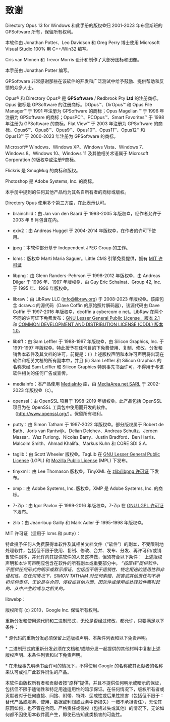 # 致谢

Directory Opus 13 for Windows 和此手册的版权©归 2001-2023 年布里斯班的 GPSoftware 所有，保留所有权利。

本软件由 Jonathan Potter、Leo Davidson 和 Greg Perry 博士使用 Microsoft Visual Studio 100% 用 C++/Win32 编写。

Cris van Minnen 和 Trevor Morris 设计和制作了大部分图标和图像。

本手册由 Jonathan Potter 编写。

GPSoftware 非常感谢那些在该软件的开发和广泛测试中给予鼓励、提供帮助和反馈的众多人士。

Opus® 和 Directory Opus® 是 **GPSoftware** / Redbrook Pty **Ltd** 的注册商标。Opus 徽标是 GPSoftware 的注册商标。DOpus™、DirOpus™ 和 Opus File Manager™ 于 1991 年注册为 GPSoftware 的商标；Opus Magellan ™ 于 1996 年注册为 GPSoftware 的商标；OpusPC™、PCOpus™、Smart Favorites™ 于 1998 年注册为 GPSoftware 的商标。Flat View™ 于 2003 年注册为 GPSoftware 的商标。Opus6™、Opus8™、Opus9™、Opus10™、Opus11™、Opus12™ 和 Opus13™ 于 2000-2023 年注册为 GPSoftware 的商标。

Microsoft® Windows、Windows XP、Windows Vista、Windows 7、Windows 8、Windows 10、Windows 11 及其他相关术语属于 Microsoft Corporation 的版权©或注册®商标。

Flickris 是 SmugMug 的商标和版权。

Photoshop 是 Adobe Systems, Inc. 的商标。

本手册中提到的任何其他产品均为其各自所有者的商标或版权。

Directory Opus 使用多个第三方库，在此表示认可。

- brainchild：由 Jan van den Baard 于 1993-2005 年版权©，经作者允许于 2003 年 8 月包含在内。

- exiv2：由 Andreas Huggel 于 2004-2014 年版权©，在作者的许可下使用。

- jpeg：本软件部分基于 Independent JPEG Group 的工作。

- lcms：版权© Marti Maria Saguer。Little CMS 引擎免费提供，拥有 [MIT 许可证](http://www.opensource.org/licenses/mit-license.php)

- libpng：由 Glenn Randers-Pehrson 于 1998-2012 年版权©，由 Andreas Dilger 于 1996 年、1997 年版权©，由 Guy Eric Schalnat、Group 42, Inc. 于 1995 年、1996 年版权©。

- libraw：由 LibRaw LLC (info@libraw.org) 于 2008-2023 年版权©。该库包含 dcraw.c 的源代码（Dave Coffin 的原始照片解码器），该源代码由 Dave Coffin 于 1997-2016 年版权©，dcoffin a cybercom o net。LibRaw 在两个不同的许可证下免费发布：[GNU Lesser General Public License，版本 2.1](http://www.gnu.org/licenses/lgpl-2.1.html) 和 [COMMON DEVELOPMENT AND DISTRIBUTION LICENSE (CDDL) 版本 1.0](http://www.opensource.org/licenses/cddl1.txt)。

- libtiff：由 Sam Leffler 于 1988-1997 年版权©，由 Silicon Graphics, Inc. 于 1991-1997 年版权©。特此授予在任何目的下免费使用、复制、修改、分发和销售本软件及其文档的许可，前提是：(i) 上述版权声明和本许可声明将出现在软件和相关文档的所有副本中，并且 (ii) Sam Leffler 和 Silicon Graphics 的名称未经 Sam Leffler 和 Silicon Graphics 特别事先书面许可，不得用于与该软件相关的任何广告或宣传。

- mediainfo：本产品使用 [MediaInfo](https://mediaarea.net/en/MediaInfo) 库，由 [MediaArea.net SARL](mailto:info@mediaarea.net) 于 2002-2023 年版权©（c）。

- openssl：由 OpenSSL 项目于 1998-2019 年版权©。此产品包括 OpenSSL 项目为在 OpenSSL 工具包中使用而开发的软件。（<http://www.openssl.org/>）。保留所有权利。

- putty：由 Simon Tatham 于 1997-2022 年版权©。部分版权属于 Robert de Bath、Joris van Rantwijk、Delian Delchev、Andreas Schultz、Jeroen Massar、Wez Furlong、Nicolas Barry、Justin Bradford、Ben Harris、Malcolm Smith、Ahmad Khalifa、Markus Kuhn 和 CORE SDI S.A.

- taglib：由 Scott Wheeler 版权©。TagLib 在 [GNU Lesser General Public License](http://www.gnu.org/licenses/lgpl.html) (LGPL) 和 [Mozilla Public License](http://www.mozilla.org/MPL/MPL-1.1.html) (MPL) 下发布。

- tinyxml：由 Lee Thomason 版权©。TinyXML 在 [zlib/libpng 许可证](https://opensource.org/licenses/Zlib) 下发布。

- xmp：由 Adobe Systems, Inc. 版权©。XMP 是 Adobe Systems, Inc. 的商标。

- 7-Zip：由 Igor Pavlov 于 1999-2016 年版权©。7-Zip 在 [GNU LGPL 许可证](http://www.gnu.org/licenses/lgpl.html) 下发布。

- zlib：由 Jean-loup Gailly 和 Mark Adler 于 1995-1998 年版权©。

MIT 许可证（适用于 lcms 和 putty）：

特此授予任何人免费获得本软件及其相关文档文件（“软件”）的副本，不受限制地处理软件，包括但不限于使用、复制、修改、合并、发布、分发、再许可和/或销售软件副本，并允许向其提供软件的人员这样做，但须符合以下条件：  上述版权声明和本许可声明应包含在软件的所有副本或重要部分中。 *“按原样”提供软件，不提供任何形式的明示或默示保证，包括但不限于适销性、特定用途的适用性和非侵权性。在任何情况下，SIMON TATHAM 对任何索赔、损害或其他责任均不承担任何责任，无论是在合同、侵权或其他方面，因软件或使用或处理软件而引起的、从中产生的或与之相关的。*

libwebp：

版权所有 (c) 2010，Google Inc. 保留所有权利。

重新分发和使用源代码和二进制形式，无论是否经过修改，都允许，只要满足以下条件：

\* 源代码的重新分发必须保留上述版权声明、本条件列表和以下免责声明。

\* 二进制形式的重新分发必须在文档和/或随分发一起提供的其他材料中复制上述版权声明、本条件列表和以下免责声明。

\* 在未经事先明确书面许可的情况下，不得使用 Google 的名称或其贡献者的名称来认可或推广此软件衍生的产品。

本软件由版权所有者和贡献者按“原样”提供，并且不提供任何明示或暗示的保证，包括但不限于适销性和特定用途适用性的暗示保证。在任何情况下，版权所有者或贡献者对于任何直接、间接、附带、特殊、惩戒性或后果性损害（包括但不限于：替代产品或服务、使用、数据或利润或业务中断损失）一概不承担责任），无论其原因如何，也不管在合同、严格责任或侵权（包括过失或其他）的情况下，无论如何都不因使用本软件而产生，即使已告知此类损害的可能性。